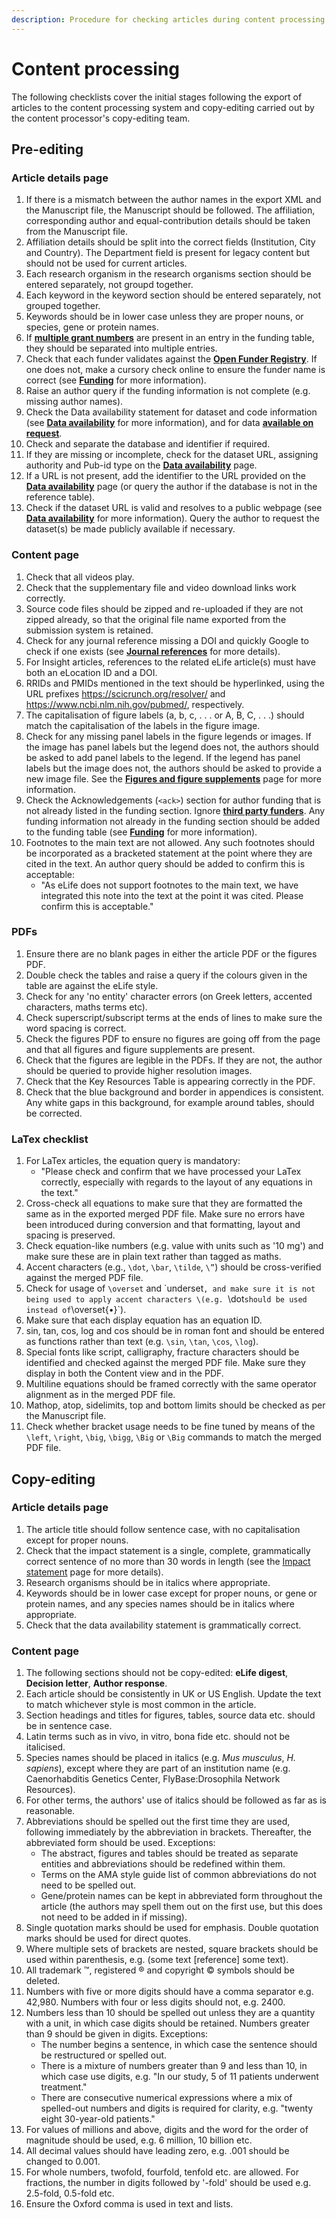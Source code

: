 ```yaml
---
description: Procedure for checking articles during content processing
---
```


# Content processing

The following checklists cover the initial stages following the export of articles to the content processing system and copy-editing carried out by the content processor's copy-editing team.

## Pre-editing

### Article details page

1. If there is a mismatch between the author names in the export XML and the Manuscript file,  the Manuscript should be followed. The affiliation, corresponding author and equal-contribution details should be taken from the Manuscript file.
2. Affiliation details should be split into the correct fields \(Institution, City and Country\). The Department field is present for legacy content but should not be used for current articles.
3. Each research organism in the research organisms section should be entered separately, not groupd together.
4. Each keyword in the keyword section should be entered separately, not grouped together.
5. Keywords should be in lower case unless they are proper nouns, or species, gene or protein names.
6. If [**multiple grant numbers**](../article-details/content/funding-information.md#multiple-grant-references-in-one-entry) are present in an entry in the funding table, they should be separated into multiple entries.
7. Check that each funder validates against the [**Open Funder Registry**](https://www.crossref.org/services/funder-registry/). If one does not, make a cursory check online to ensure the funder name is correct \(see [**Funding**](../article-details/content/funding-information.md#what-needs-to-be-checked) for more information\).
8. Raise an author query if the funding information is not complete \(e.g. missing author names\).
9. Check the Data availability statement for dataset and code information \(see [**Data availability**](../article-details/content/data-availability.md#data-availability-statement) for more information\), and for data [**available on request**](../article-details/content/data-availability.md#data-available-on-request).
10. Check and separate the database and identifier if required.
11. If they are missing or incomplete, check for the dataset URL, assigning authority and Pub-id type on the [**Data availability**](../article-details/content/data-availability.md#database-examples) page.
12. If a URL is not present, add the identifier to the URL provided on the [**Data availability**](../article-details/content/data-availability.md#database-examples) page \(or query the author if the database is not in the reference table\).
13. Check if the dataset URL is valid and resolves to a public webpage \(see [**Data availability**](../article-details/content/data-availability.md#data-that-is-not-yet-public) for more information\). Query the author to request the dataset\(s\) be made publicly available if necessary.

### Content page

1. Check that all videos play.
2. Check that the supplementary file and video download links work correctly.
3. Source code files should be zipped and re-uploaded if they are not zipped already, so that the original file name exported from the submission system is retained.
4. Check for any journal reference missing a DOI and quickly Google to check if one exists \(see [**Journal references**](../article-details/content/references/journal-references.md#finding-reference-details) for more details\).
5. For Insight articles, references to the related eLife article\(s\) must have both an eLocation ID and a DOI.
6. RRIDs and PMIDs mentioned in the text should be hyperlinked, using the URL prefixes https://scicrunch.org/resolver/ and https://www.ncbi.nlm.nih.gov/pubmed/, respectively.
7. The capitalisation of figure labels \(a, b, c, . . . or A, B, C, . . .\) should match the capitalisation of the labels in the figure image.
8. Check for any missing panel labels in the figure legends or images. If the image has panel labels but the legend does not, the authors should be asked to add panel labels to the legend. If the legend has panel labels but the image does not, the authors should be asked to provide a new image file. See the [**Figures and figure supplements**](../article-details/content/allowed-assets/untitled.md#part-labels) page for more information.
9. Check the Acknowledgements \(`<ack>`\) section for author funding that is not already listed in the funding section. Ignore [**third party funders**](../article-details/content/funding-information.md#third-party-funding-vs-funding-to-authors). Any funding information not already in the funding section should be added to the funding table \(see [**Funding**](../article-details/content/funding-information.md#acknowledgements-section) for more information\).
10. Footnotes to the main text are not allowed. Any such footnotes should be incorporated as a bracketed statement at the point where they are cited in the text. An author query should be added to confirm this is acceptable:
    * "As eLife does not support footnotes to the main text, we have integrated this note into the text at the point it was cited. Please confirm this is acceptable."

### PDFs

1. Ensure there are no blank pages in either the article PDF or the figures PDF.
2. Double check the tables and raise a query if the colours given in the table are against the eLife style.
3. Check for any 'no entity' character errors \(on Greek letters, accented characters, maths terms etc\).
4. Check superscript/subscript terms at the ends of lines to make sure the word spacing is correct.
5. Check the figures PDF to ensure no figures are going off from the page and that all figures and figure supplements are present.
6. Check that the figures are legible in the PDFs. If they are not, the author should be queried to provide higher resolution images.
7. Check that the Key Resources Table is appearing correctly in the PDF.
8. Check that the blue background and border in appendices is consistent. Any white gaps in this background, for example around tables, should be corrected.

### LaTex checklist

1. For LaTex articles, the equation query is mandatory:
   * "Please check and confirm that we have processed your LaTex correctly, especially with regards to the layout of any equations in the text."
2. Cross-check all equations to make sure that they are formatted the same as in the exported merged PDF file. Make sure no errors have been introduced during conversion and that formatting, layout and spacing is preserved.
3. Check equation-like numbers \(e.g. value with units such as '10 mg'\) and make sure these are in plain text rather than tagged as maths.
4. Accent characters \(e.g., `\dot`, `\bar`, `\tilde`, `\”`\) should be cross-verified against the merged PDF file.
5. Check for usage of `\overset` and \`underset`, and make sure it is not being used to apply accent characters \(e.g. `\dot` should be used instead of `\overset{•}`\).
6. Make sure that each display equation has an equation ID.
7. sin, tan, cos, log and cos should be in roman font and should be entered as functions rather than text \(e.g. `\sin`, `\tan`, `\cos`, `\log`\).
8. Special fonts like script, calligraphy, fracture characters should be identified and checked against the merged PDF file. Make sure they display in both the Content view and in the PDF.
9. Multiline equations should be framed correctly with the same operator alignment as in the merged PDF file.
10. Mathop, atop, sidelimits, top and bottom limits should be checked as per the Manuscript file.
11. Check whether bracket usage needs to be fine tuned by means of the `\left`, `\right`, `\big`, `\bigg`, `\Big` or `\Big` commands to match the merged PDF file.

## Copy-editing

### Article details page

1. The article title should follow sentence case, with no capitalisation except for proper nouns.
2. Check that the impact statement is a single, complete, grammatically correct sentence of no more than 30 words in length \(see the [Impact statement](../article-details/content/impact-statement.md) page for more details\).
3. Research organisms should be in italics where appropriate.
4. Keywords should be in lower case except for proper nouns, or gene or protein names, and any species names should be in italics where appropriate.
5. Check that the data availability statement is grammatically correct.

### Content page

1. The following sections should not be copy-edited: **eLife digest**, **Decision letter**, **Author response**.
2. Each article should be consistently in UK or US English. Update the text to match whichever style is most common in the article.
3. Section headings and titles for figures, tables, source data etc. should be in sentence case.
4. Latin terms such as in vivo, in vitro, bona fide etc. should not be italicised.
5. Species names should be placed in italics \(e.g. _Mus musculus_, _H. sapiens_\), except where they are part of an institution name \(e.g. Caenorhabditis Genetics Center, FlyBase:Drosophila Network Resources\).
6. For other terms, the authors' use of italics should be followed as far as is reasonable.
7. Abbreviations should be spelled out the first time they are used, following immediately by the abbreviation in brackets. Thereafter, the abbreviated form should be used. Exceptions:
   * The abstract, figures and tables should be treated as separate entities and abbreviations should be redefined within them.
   * Terms on the AMA style guide list of common abbreviations do not need to be spelled out.
   * Gene/protein names can be kept in abbreviated form throughout the article \(the authors may spell them out on the first use, but this does not need to be added in if missing\).
8. Single quotation marks should be used for emphasis. Double quotation marks should be used for direct quotes.
9. Where multiple sets of brackets are nested, square brackets should be used within parenthesis, e.g. \(some text \[reference\] some text\).
10. All trademark ™, registered ® and copyright © symbols should be deleted.
11. Numbers with five or more digits should have a comma separator e.g. 42,980. Numbers with four or less digits should not, e.g. 2400.
12. Numbers less than 10 should be spelled out unless they are a quantity with a unit, in which case digits should be retained. Numbers greater than 9 should be given in digits. Exceptions:
    * The number begins a sentence, in which case the sentence should be restructured or spelled out.
    * There is a mixture of numbers greater than 9 and less than 10, in which case use digits, e.g. "In our study, 5 of 11 patients underwent treatment."
    * There are consecutive numerical expressions where a mix of spelled-out numbers and digits is required for clarity, e.g. "twenty eight 30-year-old patients."
13. For values of millions and above, digits and the word for the order of magnitude should be used, e.g. 6 million, 10 billion etc.
14. All decimal values should have leading zero, e.g. .001 should be changed to 0.001.
15. For whole numbers, twofold, fourfold, tenfold etc. are allowed. For fractions, the number in digits followed by '-fold' should be used e.g. 2.5-fold, 0.5-fold etc.
16. Ensure the Oxford comma is used in text and lists.



